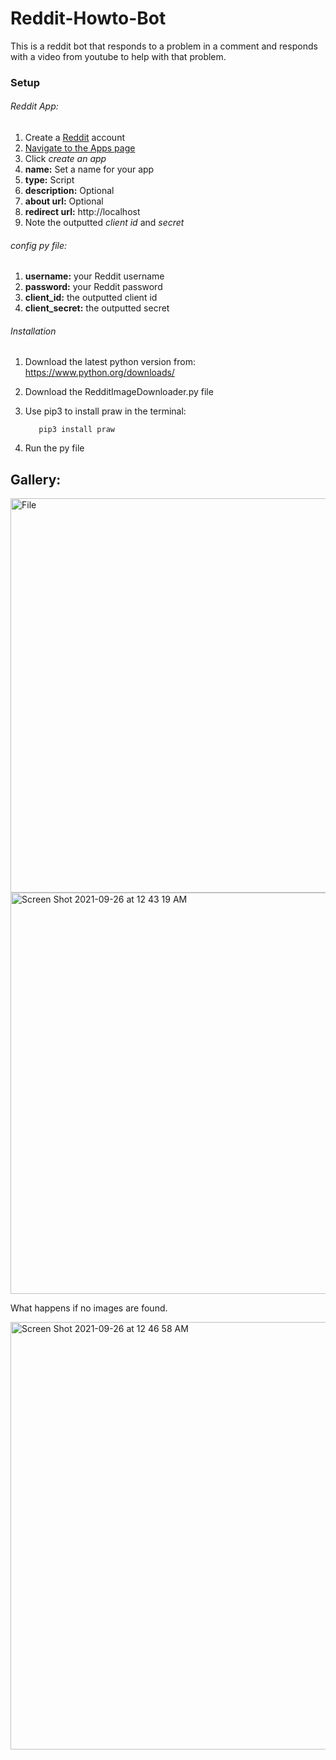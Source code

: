 # Reddit-Howto-Bot
This is a reddit bot that responds to a problem in a comment and responds with a video from youtube to help with that problem.
### Setup
###### Reddit App:
1. Create a [Reddit](https://www.reddit.com) account
2. [Navigate to the Apps page ](https://www.reddit.com/prefs/apps/)
3. Click *create an app*
4. **name:** Set a name for your app
5. **type:** Script
6. **description:** Optional
7. **about url:** Optional
8. **redirect url:** http://localhost
9. Note the outputted *client id* and *secret*

###### config py file:
1. **username:** your Reddit username
2. **password:** your Reddit password
3. **client_id:** the outputted client id
4. **client_secret:** the outputted secret

######  Installation
1. Download the latest python version from: https://www.python.org/downloads/
2. Download the RedditImageDownloader.py file
3. Use pip3 to install praw in the terminal:         
         
          pip3 install praw
5. Run the py file


## Gallery:


<img width="631" alt="File" src="https://user-images.githubusercontent.com/84158176/134793653-8f6c5c7d-aaf9-45f4-84ea-843f5d549f92.png">

<img width="642" alt="Screen Shot 2021-09-26 at 12 43 19 AM" src="https://user-images.githubusercontent.com/84158176/134793966-1a486f51-21d6-45f7-b521-641d772871ba.png">

What happens if no images are found.

<img width="684" alt="Screen Shot 2021-09-26 at 12 46 58 AM" src="https://user-images.githubusercontent.com/84158176/134794032-109e1d4b-28e0-4e67-bde8-aad50ef26e42.png">
